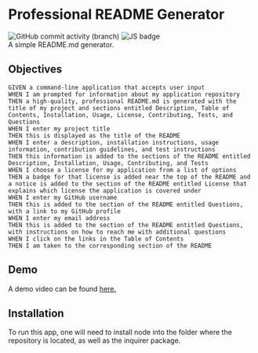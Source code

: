 # Professional README Generator
![GitHub commit activity (branch)](https://img.shields.io/github/commit-activity/t/samelimill/beetroot-docu-former)
![JS badge](https://img.shields.io/badge/javascript-green?logo=javascript)  
A simple README.md generator.
## Objectives
```
GIVEN a command-line application that accepts user input
WHEN I am prompted for information about my application repository
THEN a high-quality, professional README.md is generated with the title of my project and sections entitled Description, Table of Contents, Installation, Usage, License, Contributing, Tests, and Questions
WHEN I enter my project title
THEN this is displayed as the title of the README
WHEN I enter a description, installation instructions, usage information, contribution guidelines, and test instructions
THEN this information is added to the sections of the README entitled Description, Installation, Usage, Contributing, and Tests
WHEN I choose a license for my application from a list of options
THEN a badge for that license is added near the top of the README and a notice is added to the section of the README entitled License that explains which license the application is covered under
WHEN I enter my GitHub username
THEN this is added to the section of the README entitled Questions, with a link to my GitHub profile
WHEN I enter my email address
THEN this is added to the section of the README entitled Questions, with instructions on how to reach me with additional questions
WHEN I click on the links in the Table of Contents
THEN I am taken to the corresponding section of the README
```  
## Demo

A demo video can be found [here.](https://drive.google.com/file/d/1n0d-VrwD5-pYrGHIbu-Pfsn7AgYMo9wB/view)

## Installation  
To run this app, one will need to install node into the folder where the repository is located, as well as the inquirer package.  
